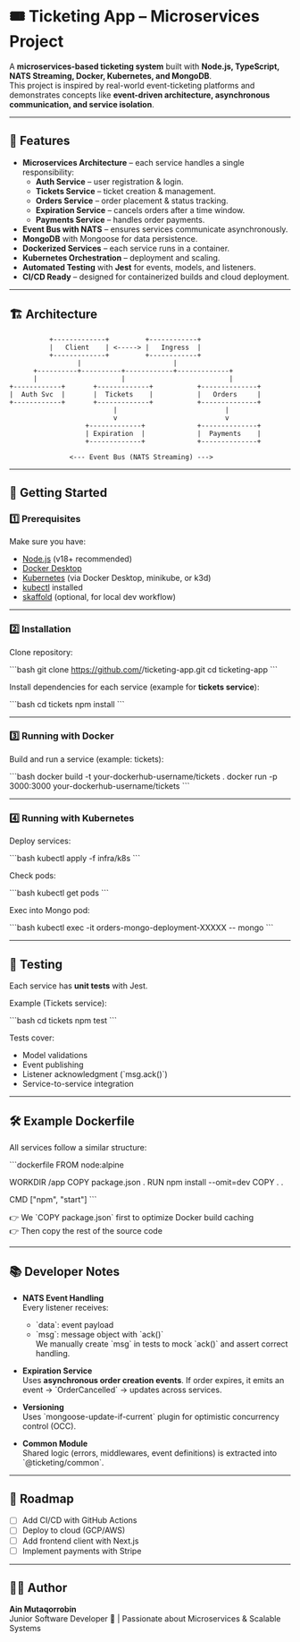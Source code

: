 
# 🎟️ Ticketing App – Microservices Project

A **microservices-based ticketing system** built with **Node.js, TypeScript, NATS Streaming, Docker, Kubernetes, and MongoDB**.  
This project is inspired by real-world event-ticketing platforms and demonstrates concepts like **event-driven architecture, asynchronous communication, and service isolation**.

---

## 📌 Features

- **Microservices Architecture** – each service handles a single responsibility:
  - **Auth Service** – user registration & login.
  - **Tickets Service** – ticket creation & management.
  - **Orders Service** – order placement & status tracking.
  - **Expiration Service** – cancels orders after a time window.
  - **Payments Service** – handles order payments.
- **Event Bus with NATS** – ensures services communicate asynchronously.
- **MongoDB** with Mongoose for data persistence.
- **Dockerized Services** – each service runs in a container.
- **Kubernetes Orchestration** – deployment and scaling.
- **Automated Testing** with **Jest** for events, models, and listeners.
- **CI/CD Ready** – designed for containerized builds and cloud deployment.

---

## 🏗️ Architecture

```plaintext
          +-------------+         +------------+
          |   Client    | <-----> |   Ingress  |
          +-------------+         +------------+
                 |                       |
      +----------+----------+------------+-------------+
      |                     |                          |
+------------+       +-------------+           +--------------+
|  Auth Svc  |       |  Tickets    |           |   Orders     |
+------------+       +-------------+           +--------------+
                          |                           |
                          v                           v
                   +-------------+             +--------------+
                   | Expiration  |             |  Payments    |
                   +-------------+             +--------------+

               <--- Event Bus (NATS Streaming) --->
```

---

## 🚀 Getting Started

### 1️⃣ Prerequisites
Make sure you have:
- [Node.js](https://nodejs.org/) (v18+ recommended)
- [Docker Desktop](https://www.docker.com/products/docker-desktop)
- [Kubernetes](https://kubernetes.io/) (via Docker Desktop, minikube, or k3d)
- [kubectl](https://kubernetes.io/docs/tasks/tools/install-kubectl/) installed
- [skaffold](https://skaffold.dev/) (optional, for local dev workflow)

---

### 2️⃣ Installation

Clone repository:

\`\`\`bash
git clone https://github.com/<your-username>/ticketing-app.git
cd ticketing-app
\`\`\`

Install dependencies for each service (example for **tickets service**):

\`\`\`bash
cd tickets
npm install
\`\`\`

---

### 3️⃣ Running with Docker

Build and run a service (example: tickets):

\`\`\`bash
docker build -t your-dockerhub-username/tickets .
docker run -p 3000:3000 your-dockerhub-username/tickets
\`\`\`

---

### 4️⃣ Running with Kubernetes

Deploy services:

\`\`\`bash
kubectl apply -f infra/k8s
\`\`\`

Check pods:

\`\`\`bash
kubectl get pods
\`\`\`

Exec into Mongo pod:

\`\`\`bash
kubectl exec -it orders-mongo-deployment-XXXXX -- mongo
\`\`\`

---

## 🧪 Testing

Each service has **unit tests** with Jest.

Example (Tickets service):

\`\`\`bash
cd tickets
npm test
\`\`\`

Tests cover:
- Model validations
- Event publishing
- Listener acknowledgment (\`msg.ack()\`)
- Service-to-service integration

---

## 🛠️ Example Dockerfile

All services follow a similar structure:

\`\`\`dockerfile
FROM node:alpine

WORKDIR /app
COPY package.json .
RUN npm install --omit=dev
COPY . .

CMD ["npm", "start"]
\`\`\`

👉 We \`COPY package.json\` first to optimize Docker build caching  
👉 Then copy the rest of the source code  

---

## 📚 Developer Notes

- **NATS Event Handling**  
  Every listener receives:
  - \`data\`: event payload
  - \`msg\`: message object with \`ack()\`  
  We manually create \`msg\` in tests to mock \`ack()\` and assert correct handling.

- **Expiration Service**  
  Uses **asynchronous order creation events**. If order expires, it emits an event → \`OrderCancelled\` → updates across services.

- **Versioning**  
  Uses \`mongoose-update-if-current\` plugin for optimistic concurrency control (OCC).

- **Common Module**  
  Shared logic (errors, middlewares, event definitions) is extracted into \`@ticketing/common\`.

---

## 🔮 Roadmap

- [ ] Add CI/CD with GitHub Actions  
- [ ] Deploy to cloud (GCP/AWS)  
- [ ] Add frontend client with Next.js  
- [ ] Implement payments with Stripe  

---

## 👨‍💻 Author

**Ain Mutaqorrobin**  
Junior Software Developer 🚀 | Passionate about Microservices & Scalable Systems  
